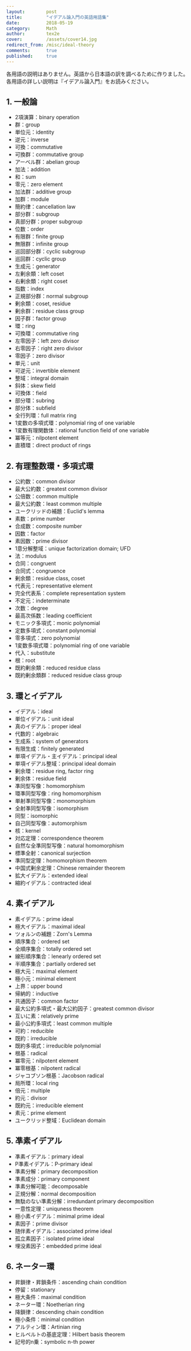 ```yaml
---
layout:        post
title:         "イデアル論入門の英語用語集"
date:          2018-05-19
category:      Math
author:        tex2e
cover:         /assets/cover14.jpg
redirect_from: /misc/ideal-theory
comments:      true
published:     true
---
```


各用語の説明はありません。英語から日本語の訳を調べるために作りました。
各用語の詳しい説明は『イデアル論入門』をお読みください。

## 1. 一般論

- 2項演算：binary operation
- 群：group
- 単位元：identity
- 逆元：inverse
- 可換：commutative
- 可換群：commutative group
- アーベル群：abelian group
- 加法：addition
- 和：sum
- 零元：zero element
- 加法群：additive group
- 加群：module
- 簡約律：cancellation law
- 部分群：subgroup
- 真部分群：proper subgroup
- 位数：order
- 有限群：finite group
- 無限群：infinite group
- 巡回部分群：cyclic subgroup
- 巡回群：cyclic group
- 生成元：generator
- 左剰余類：left coset
- 右剰余類：right coset
- 指数：index
- 正規部分群：normal subgroup
- 剰余類：coset, residue
- 剰余群：residue class group
- 因子群：factor group
- 環：ring
- 可換環：commutative ring
- 左零因子：left zero divisor
- 右零因子：right zero divisor
- 零因子：zero divisor
- 単元：unit
- 可逆元：invertible element
- 整域：integral domain
- 斜体：skew field
- 可換体：field
- 部分環：subring
- 部分体：subfield
- 全行列環：full matrix ring
- 1変数の多項式環：polynomial ring of one variable
- 1変数有理関数体：rational function field of one variable
- 冪等元：nilpotent element
- 直積環：direct product of rings

## 2. 有理整数環・多項式環

- 公約数：common divisor
- 最大公約数：greatest common divisor
- 公倍数：common multiple
- 最大公約数：least common multiple
- ユークリッドの補題：Euclid's lemma
- 素数：prime number
- 合成数：composite number
- 因数：factor
- 素因数：prime divisor
- 1意分解整域：unique factorization domain; UFD
- 法：modulus
- 合同：congruent
- 合同式：congruence
- 剰余類：residue class, coset
- 代表元：representative element
- 完全代表系：complete representation system
- 不定元：indeterminate
- 次数：degree
- 最高次係数：leading coefficient
- モニック多項式：monic polynomial
- 定数多項式：constant polynomial
- 零多項式：zero polynomial
- 1変数多項式環：polynomial ring of one variable
- 代入：substitute
- 根：root
- 既約剰余類：reduced residue class
- 既約剰余類群：reduced residue class group

## 3. 環とイデアル

- イデアル：ideal
- 単位イデアル：unit ideal
- 真のイデアル：proper ideal
- 代数的：algebraic
- 生成系：system of generators
- 有限生成：finitely generated
- 単項イデアル・主イデアル：principal ideal
- 単項イデアル整域：principal ideal domain
- 剰余環：residue ring, factor ring
- 剰余体：residue field
- 凖同型写像：homomorphism
- 環凖同型写像：ring homomorphism
- 単射凖同型写像：monomorphism
- 全射凖同型写像：isomorphism
- 同型：isomorphic
- 自己同型写像：automorphism
- 核：kernel
- 対応定理：correspondence theorem
- 自然な全準同型写像：natural homomorphism
- 標準全射：canonical surjection
- 準同型定理：homomorphism theorem
- 中国式剰余定理：Chinese remainder theorem
- 拡大イデアル：extended ideal
- 縮約イデアル：contracted ideal

## 4. 素イデアル

- 素イデアル：prime ideal
- 極大イデアル：maximal ideal
- ツォルンの補題：Zorn's Lemma
- 順序集合：ordered set
- 全順序集合：totally ordered set
- 線形順序集合：lenearly ordered set
- 半順序集合：partially ordered set
- 極大元：maximal element
- 極小元：minimal element
- 上界：upper bound
- 帰納的：inductive
- 共通因子：common factor
- 最大公約多項式・最大公約因子：greatest common divisor
- 互いに素：relatively prime
- 最小公約多項式：least common multiple
- 可約：reducible
- 既約：irreducible
- 既約多項式：irreducible polynomial
- 根基：radical
- 冪零元：nilpotent element
- 冪零根基：nilpotent radical
- ジャコブソン根基：Jacobson radical
- 局所環：local ring
- 倍元：multiple
- 約元：divisor
- 既約元：irreducible element
- 素元：prime element
- ユークリッド整域：Euclidean domain

## 5. 凖素イデアル

- 凖素イデアル：primary ideal
- P凖素イデアル：P-primary ideal
- 準素分解：primary decomposition
- 準素成分：primary component
- 準素分解可能：decomposable
- 正規分解：normal decomposition
- 無駄のない準素分解：irredundant primary decomposition
- 一意性定理：uniquness theorem
- 極小素イデアル：minimal prime ideal
- 素因子：prime divisor
- 随伴素イデアル：associated prime ideal
- 孤立素因子：isolated prime ideal
- 埋没素因子：embedded prime ideal

## 6. ネーター環

- 昇鎖律・昇鎖条件：ascending chain condition
- 停留：stationary
- 極大条件：maximal condition
- ネーター環：Noetherian ring
- 降鎖律：descending chain condition
- 極小条件：minimal condition
- アルティン環：Artinian ring
- ヒルベルトの基底定理：Hilbert basis theorem
- 記号的n乗：symbolic n-th power

